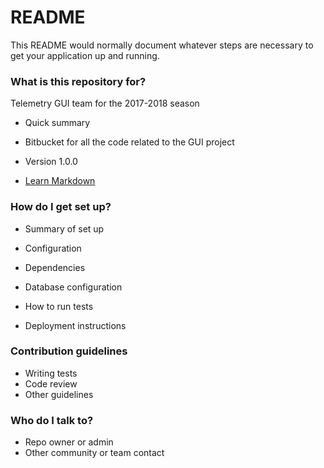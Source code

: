 # README #

This README would normally document whatever steps are necessary to get your application up and running.

### What is this repository for? ###
Telemetry GUI team for the 2017-2018 season

* Quick summary
 - Bitbucket for all the code related to the GUI project 

* Version 1.0.0

* [Learn Markdown](https://bitbucket.org/tutorials/markdowndemo)

### How do I get set up? ###

* Summary of set up


* Configuration
* Dependencies
* Database configuration
* How to run tests
* Deployment instructions

### Contribution guidelines ###

* Writing tests
* Code review
* Other guidelines

### Who do I talk to? ###

* Repo owner or admin
* Other community or team contact